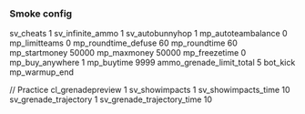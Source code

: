 ### Smoke config

sv_cheats 1
sv_infinite_ammo 1
sv_autobunnyhop 1
mp_autoteambalance 0
mp_limitteams 0
mp_roundtime_defuse 60
mp_roundtime 60
mp_startmoney 50000
mp_maxmoney 50000
mp_freezetime 0
mp_buy_anywhere 1
mp_buytime 9999
ammo_grenade_limit_total 5
bot_kick
mp_warmup_end

// Practice
cl_grenadepreview 1
sv_showimpacts 1
sv_showimpacts_time 10
sv_grenade_trajectory 1
sv_grenade_trajectory_time 10
